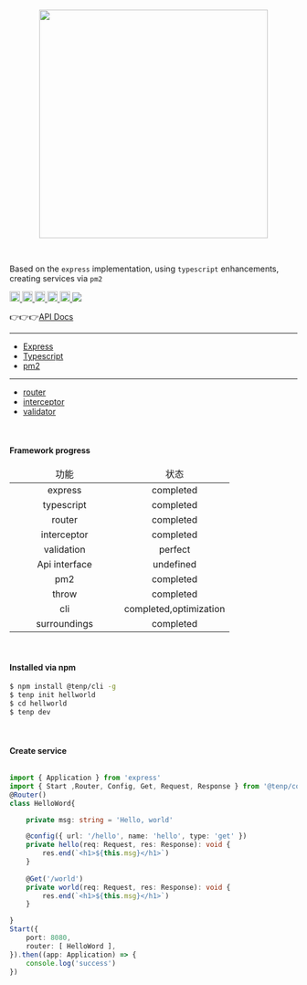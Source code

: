 

<br>
<p align="center">
   <img src='https://maskletter.github.io/tenp-document/dist/assets/img/tenp.6d5e6693.svg' width='400' />
</p>

<br>

Based on the `express` implementation, using `typescript` enhancements, creating services via `pm2`

<a href="https://badge.fury.io/js/%40tenp%2Fcore" title="NPM Version Badge" rel="nofollow">
   <img src="https://badge.fury.io/js/%40tenp%2Fcore.svg" height="18">
</a>
<a href="https://www.npmjs.com/package/@tenp/core">
	<img src="https://img.shields.io/npm/dm/@tenp/core.svg" height="18">
</a>
<a href="https://img.shields.io/badge/node-%3E%3D6-brightgreen.svg" title="Node Limitation" rel="nofollow">
   <img src="https://img.shields.io/badge/node-%3E%3D6-brightgreen.svg" alt="npm version" height="18">
</a>
<a href="https://coveralls.io/github/maskletter/tenp" title="Node Limitation" rel="nofollow">
   <img src="https://coveralls.io/repos/github/maskletter/tenp/badge.svg?branch=master" height="18">
</a>
<a href="https://travis-ci.org/maskletter/tenp" title="Node Limitation" rel="nofollow">
   <img src="https://travis-ci.org/maskletter/tenp.svg?branch=master" height="18">
</a>
<a href="https://codeclimate.com/github/maskletter/tenp/maintainability">
   <img src="https://api.codeclimate.com/v1/badges/53669772f0a4dac97bd7/maintainability" />
</a>

👉👉👉[API Docs](https://tenp.maskletter.com/dist/)
<br>

---

 * [Express](https://github.com/expressjs/express)
 * [Typescript](http://www.typescriptlang.org/)
 * [pm2](https://github.com/Unitech/pm2)
 --- 
 * [router](https://tenp.maskletter.com/dist/use.html#router)
 * [interceptor](https://tenp.maskletter.com/dist/tenp-plugin.html#interceptor-拦截器)
 * [validator](https://tenp.maskletter.com/dist/tenp-plugin.html#validator-数据验证器)




<br />

#### Framework progress

<table>	
	<thead>
		<tr>
			<td align="center" width="50%">功能</td>
			<td align="center" width="50%">状态</td>
		</tr>
	</thead>
	<tbody>
		<tr>
			<td align="center">express</td>
			<td align="center">completed</td>
		</tr>
		<tr>
			<td align="center">typescript</td>
			<td align="center">completed</td>
		</tr>
		<tr>
			<td align="center">router</td>
			<td align="center">completed</td>
		</tr>
		<tr>
			<td align="center">interceptor</td>
			<td align="center">completed</td>
		</tr>
		<tr>
			<td align="center">validation</td>
			<td align="center">perfect</td>
		</tr>
		<tr>
			<td align="center">Api interface</td>
			<td align="center">undefined</td>
		</tr>
		<tr>
			<td align="center">pm2</td>
			<td align="center">completed</td>
		</tr>
		<tr>
			<td align="center">throw</td>
			<td align="center">completed</td>
		</tr>
		<tr>
			<td align="center">cli</td>
			<td align="center">completed,optimization</td>
		</tr>
		<tr>
			<td align="center">surroundings</td>
			<td align="center">completed</td>
		</tr>
	</tbody>


</table>

<br>

#### Installed via npm
```bash
$ npm install @tenp/cli -g
$ tenp init hellworld
$ cd hellworld
$ tenp dev
```
<br>



#### Create service
```typescript

import { Application } from 'express'
import { Start ,Router, Config, Get, Request, Response } from '@tenp/core';
@Router() 
class HelloWord{

	private msg: string = 'Hello, world'

	@config({ url: '/hello', name: 'hello', type: 'get' })
	private hello(req: Request, res: Response): void {
		res.end(`<h1>${this.msg}</h1>`)
	}
	
	@Get('/world')
	private world(req: Request, res: Response): void {
		res.end(`<h1>${this.msg}</h1>`)
	}

}
Start({
	port: 8080,
	router: [ HelloWord ],
}).then((app: Application) => {
	console.log('success')
})
```
